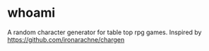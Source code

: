 # whoami
A random character generator for table top rpg games. Inspired by https://github.com/ironarachne/chargen
